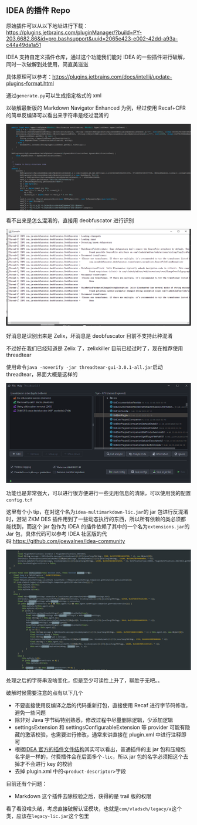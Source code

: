 ## IDEA 的插件 Repo

原始插件可以从以下地址进行下载：https://plugins.jetbrains.com/pluginManager/?build=PY-203.6682.86&id=pro.bashsupport&uuid=2065e423-e002-42dd-a93a-c44a49da1a51

IDEA 支持自定义插件仓库，通过这个功能我们能对 IDEA 的一些插件进行破解，同时一次破解到处使用，简直美滋滋

具体原理可以参考：https://plugins.jetbrains.com/docs/intellij/update-plugins-format.html

通过`generate.py`可以生成指定格式的 xml

以破解最新版的 Markdown Navigator Enhanced 为例，经过使用 Recaf+CFR 的简单反编译可以看出来字符串是经过混淆的

![](images/img20210314135429.png)

看不出来是怎么混淆的，直接用 deobfuscator 进行识别

![](images/img20210314135629.png)

好消息是识别出来是 Zelix，坏消息是 deobfuscator 目前不支持此种混淆

不过好在我们已经知道是 Zelix 了，zelixkiller 目前已经过时了，现在推荐使用 threadtear

使用命令`java -noverify -jar threadtear-gui-3.0.1-all.jar`启动 threadtear，界面大概是这样的

![](images/img20210314135808.png)

功能也是非常强大，可以进行很方便进行一些无用信息的清除，可以使用我的配置`config.tcf`

这里有个小 tip，在对这个名为`idea-multimarkdown-lic.jar`的 jar 包进行反混淆时，游湖 ZKM DES 插件用到了一些动态执行的东西，所以所有依赖的类必须都能找到，而这个 jar 包作为 IDEA 的插件依赖了其中的一个名为`extensions.jar`的 Jar 包，具体代码可以参考 IDEA 社区版的代码:https://github.com/joewalnes/idea-community

![](images/img20210314141047.png)

处理之后的字符串没啥变化，但是至少可读性上升了，聊胜于无吧。。

破解时候需要注意的点有以下几个

- 不要直接使用反编译之后的代码重新打包，直接使用 Recaf 进行字节码修改，避免一些问题
- 除非对 Java 字节码特别熟悉，修改过程中尽量删除逻辑，少添加逻辑
- settingsExtension 和 settingsConfigurableExtension 等 provider 可能有隐藏的激活校验，也需要进行修改，通常来讲直接在 plugin.xml 中进行注释即可
- 根据[IDEA 官方的插件文件结构](https://plugins.jetbrains.com/docs/intellij/plugin-content.html?from=jetbrains.org#plugin-with-dependencies)其实可以看出，普通插件的主 jar 包和压缩包名字是一样的，付费插件会在后面多个`-lic`，所以 jar 包的名字必须把这个去掉才不会进行 key 的校验
- 去掉 plugin.xml 中的`<product-descriptor>`字段

目前还有个问题：

- Markdown 这个插件去除校验之后，获得的是 trail 版的权限

看了看没啥头绪，考虑直接破解认证模块，也就是`com/vladsch/legacy/a`这个类，应该在`legacy-lic.jar`这个包里
